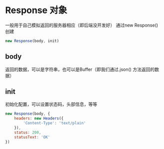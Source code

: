 # Response 对象

一般用于自己模拟返回的服务器相应（即后端没开发好） 通过new Response() 创建

```js
new Response(body, init)
```

## body

返回的数据，可以是字符串，也可以是Buffer（即我们通过.json() 方法返回的数据）

## init

初始化配置，可以设置状态码，头部信息，等等

```js
new Response(body, {
    headers: new Headers({
        'Content-Type': 'text/plain'
    }),
    status: 200,
    statusText: 'OK'
})
```